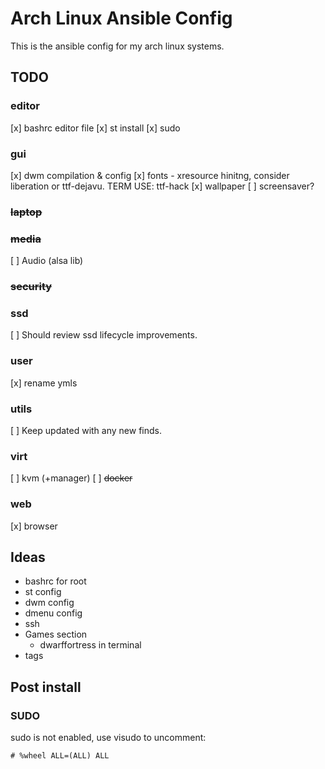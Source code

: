 # Arch Linux Ansible Config
This is the ansible config for my arch linux systems.


## TODO
### editor
[x] bashrc editor file
[x] st install
[x] sudo
### gui
[x] dwm compilation & config
[x] fonts - xresource hinitng, consider liberation or ttf-dejavu. TERM USE: ttf-hack
[x] wallpaper
[ ] screensaver?
### ~~laptop~~ 
### ~~media~~ 
[ ] Audio (alsa lib)
### ~~security~~ 
### ssd
[ ] Should review ssd lifecycle improvements.
### user 
[x] rename ymls
### utils
[ ] Keep updated with any new finds.
### virt
[ ] kvm (+manager)
[ ] ~~docker~~
### web
[x] browser 


## Ideas
- bashrc for root
- st config
- dwm config
- dmenu config
- ssh
- Games section
  - dwarffortress in terminal
- tags

## Post install
### SUDO
sudo is not enabled, use visudo to uncomment:
```
# %wheel ALL=(ALL) ALL
```
